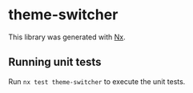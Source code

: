 # theme-switcher

This library was generated with [Nx](https://nx.dev).

## Running unit tests

Run `nx test theme-switcher` to execute the unit tests.
